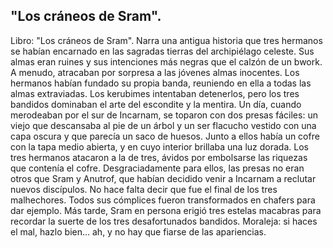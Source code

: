 ## "Los cráneos de Sram".
Libro: "Los cráneos de Sram".
Narra una antigua historia que tres hermanos se habían encarnado en las sagradas tierras del archipiélago celeste. Sus almas eran ruines y sus intenciones más negras que el calzón de un bwork. A menudo, atracaban por sorpresa a las jóvenes almas inocentes. Los hermanos habían fundado su propia banda, reuniendo en ella a todas las almas extraviadas.
Los kerubimes intentaban detenerlos, pero los tres bandidos dominaban el arte del escondite y la mentira.
Un día, cuando merodeaban por el sur de Incarnam, se toparon con dos presas fáciles: un viejo que descansaba al pie de un árbol y un ser flacucho vestido con una capa oscura y que parecía un saco de huesos. Junto a ellos había un cofre con la tapa medio abierta, y en cuyo interior brillaba una luz dorada.
Los tres hermanos atacaron a la de tres, ávidos por embolsarse las riquezas que contenía el cofre. Desgraciadamente para ellos, las presas no eran otros que Sram y Anutrof, que habían decidido venir a Incarnam a reclutar nuevos discípulos.
No hace falta decir que fue el final de los tres malhechores. Todos sus cómplices fueron transformados en chafers para dar ejemplo. Más tarde, Sram en persona erigió tres estelas macabras para recordar la suerte de los tres desafortunados bandidos.
Moraleja: si haces el mal, hazlo bien... ah, y no hay que fiarse de las apariencias.